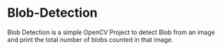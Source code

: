 # Blob-Detection
Blob Detection is a simple OpenCV Project to detect Blob from an image and print the total number of blobs counted in that image.
